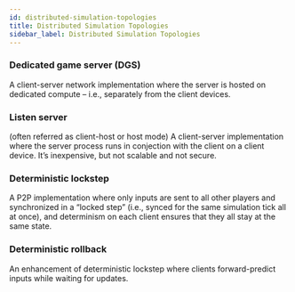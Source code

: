 ```yaml
---
id: distributed-simulation-topologies
title: Distributed Simulation Topologies
sidebar_label: Distributed Simulation Topologies
---
```



### Dedicated game server (DGS)

A client-server network implementation where the server is hosted on dedicated compute – i.e., separately from the client devices. 

### Listen server

(often referred as client-host or host mode) 
A client-server implementation where the server process runs in conjection with the client on a client device. It’s inexpensive, but not scalable and not secure.

### Deterministic lockstep 

A P2P implementation where only inputs are sent to all other players and synchronized in a “locked step” (i.e., synced for the same simulation tick all at once), and determinism on each client ensures that they all stay at the same state. 


### Deterministic rollback

An enhancement of deterministic lockstep where clients forward-predict inputs while waiting for updates. 
